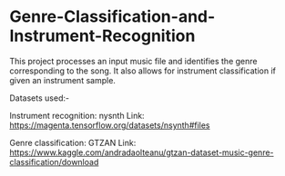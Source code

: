 # Genre-Classification-and-Instrument-Recognition

This project processes an input music file and identifies the genre corresponding to the song. It also allows for instrument classification if given an instrument sample.

Datasets used:- 

Instrument recognition:
nysnth
Link: https://magenta.tensorflow.org/datasets/nsynth#files 

Genre classification:
GTZAN
Link: https://www.kaggle.com/andradaolteanu/gtzan-dataset-music-genre-classification/download 
